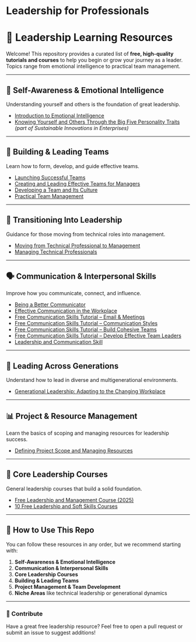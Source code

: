 # Leadership for Professionals

# 🌟 Leadership Learning Resources

Welcome! This repository provides a curated list of **free, high-quality tutorials and courses** to help you begin or grow your journey as a leader. Topics range from emotional intelligence to practical team management.

---

## 🧠 Self-Awareness & Emotional Intelligence

Understanding yourself and others is the foundation of great leadership.

- [Introduction to Emotional Intelligence](https://www.westbournecollege.com.au/course/understanding-your-emotional-intelligence/)
- [Knowing Yourself and Others Through the Big Five Personality Traits](https://www.open.edu/openlearn/mod/oucontent/view.php?id=131046) *(part of Sustainable Innovations in Enterprises)*

---

## 👥 Building & Leading Teams

Learn how to form, develop, and guide effective teams.

- [Launching Successful Teams](https://www.greatlearning.com/academy/learn/teamwork-and-team-building)
- [Creating and Leading Effective Teams for Managers](https://alison.com/course/becoming-a-team-leader)
- [Developing a Team and Its Culture](https://alison.com/course/understanding-and-improving-team-culture)
- [Practical Team Management](https://alison.com/course/leadership-skills-and-remote-team-management)

---

## 🧭 Transitioning Into Leadership

Guidance for those moving from technical roles into management.

- [Moving from Technical Professional to Management](https://www.open.edu/openlearn/money-business/managing-and-managing-people/content-section-overview)
- [Managing Technical Professionals](https://www.codecademy.com/learn/paths/strategies-for-managing-technical-teams)

---

## 🗣️ Communication & Interpersonal Skills

Improve how you communicate, connect, and influence.

- [Being a Better Communicator](https://www.greatlearning.com/academy/learn/effective-communication-course)
- [Effective Communication in the Workplace](https://www.open.edu/openlearn/mod/oucontent/view.php?id=131312)
- [Free Communication Skills Tutorial – Email & Meetings](https://www.udemy.com/course/communication-skills-tips/)
- [Free Communication Skills Tutorial – Communication Styles](https://www.udemy.com/course/communication-styles/)
- [Free Communication Skills Tutorial – Build Cohesive Teams](https://www.udemy.com/course/build-cohesive-teams-to-drive-peak-performance/)
- [Free Communication Skills Tutorial – Develop Effective Team Leaders](https://www.udemy.com/course/develop-effective-team-leaders/)
- [Leadership and Communication Skill](https://www.udemy.com/course/communication-skills-tips/)

---

## 🧓 Leading Across Generations

Understand how to lead in diverse and multigenerational environments.

- [Generational Leadership: Adapting to the Changing Workplace](https://www.linkedin.com/pulse/strategies-communicating-across-generations-workplace-moss)

---

## 📊 Project & Resource Management

Learn the basics of scoping and managing resources for leadership success.

- [Defining Project Scope and Managing Resources](https://www.coursera.org/learn/defining-project-scope-and-managing-resources)

---

## 🧩 Core Leadership Courses

General leadership courses that build a solid foundation.

- [Free Leadership and Management Course (2025)](https://www.greatlearning.com/academy/learn/leadership-and-management-course)
- [10 Free Leadership and Soft Skills Courses](https://www.classcentral.com/course/leadership-and-soft-skills-75098)

---

## 🚀 How to Use This Repo

You can follow these resources in any order, but we recommend starting with:

1. **Self-Awareness & Emotional Intelligence**
2. **Communication & Interpersonal Skills**
3. **Core Leadership Courses**
4. **Building & Leading Teams**
5. **Project Management & Team Development**
6. **Niche Areas** like technical leadership or generational dynamics

---

### 🙌 Contribute

Have a great free leadership resource? Feel free to open a pull request or submit an issue to suggest additions!
